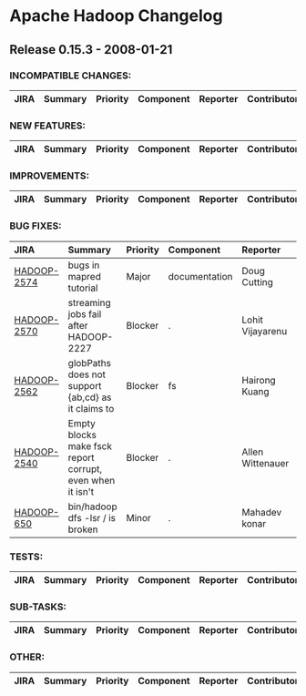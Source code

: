 
<!---
# Licensed to the Apache Software Foundation (ASF) under one
# or more contributor license agreements.  See the NOTICE file
# distributed with this work for additional information
# regarding copyright ownership.  The ASF licenses this file
# to you under the Apache License, Version 2.0 (the
# "License"); you may not use this file except in compliance
# with the License.  You may obtain a copy of the License at
#
#     http://www.apache.org/licenses/LICENSE-2.0
#
# Unless required by applicable law or agreed to in writing, software
# distributed under the License is distributed on an "AS IS" BASIS,
# WITHOUT WARRANTIES OR CONDITIONS OF ANY KIND, either express or implied.
# See the License for the specific language governing permissions and
# limitations under the License.
-->
# Apache Hadoop Changelog

## Release 0.15.3 - 2008-01-21

### INCOMPATIBLE CHANGES:

| JIRA | Summary | Priority | Component | Reporter | Contributor |
|:---- |:---- | :--- |:---- |:---- |:---- |


### NEW FEATURES:

| JIRA | Summary | Priority | Component | Reporter | Contributor |
|:---- |:---- | :--- |:---- |:---- |:---- |


### IMPROVEMENTS:

| JIRA | Summary | Priority | Component | Reporter | Contributor |
|:---- |:---- | :--- |:---- |:---- |:---- |


### BUG FIXES:

| JIRA | Summary | Priority | Component | Reporter | Contributor |
|:---- |:---- | :--- |:---- |:---- |:---- |
| [HADOOP-2574](https://issues.apache.org/jira/browse/HADOOP-2574) | bugs in mapred tutorial |  Major | documentation | Doug Cutting | Arun C Murthy |
| [HADOOP-2570](https://issues.apache.org/jira/browse/HADOOP-2570) | streaming jobs fail after HADOOP-2227 |  Blocker | . | Lohit Vijayarenu | Amareshwari Sriramadasu |
| [HADOOP-2562](https://issues.apache.org/jira/browse/HADOOP-2562) | globPaths does not support {ab,cd} as it claims to |  Blocker | fs | Hairong Kuang | Hairong Kuang |
| [HADOOP-2540](https://issues.apache.org/jira/browse/HADOOP-2540) | Empty blocks make fsck report corrupt, even when it isn't |  Blocker | . | Allen Wittenauer | dhruba borthakur |
| [HADOOP-650](https://issues.apache.org/jira/browse/HADOOP-650) | bin/hadoop dfs -lsr / is broken |  Minor | . | Mahadev konar | Mahadev konar |


### TESTS:

| JIRA | Summary | Priority | Component | Reporter | Contributor |
|:---- |:---- | :--- |:---- |:---- |:---- |


### SUB-TASKS:

| JIRA | Summary | Priority | Component | Reporter | Contributor |
|:---- |:---- | :--- |:---- |:---- |:---- |


### OTHER:

| JIRA | Summary | Priority | Component | Reporter | Contributor |
|:---- |:---- | :--- |:---- |:---- |:---- |


